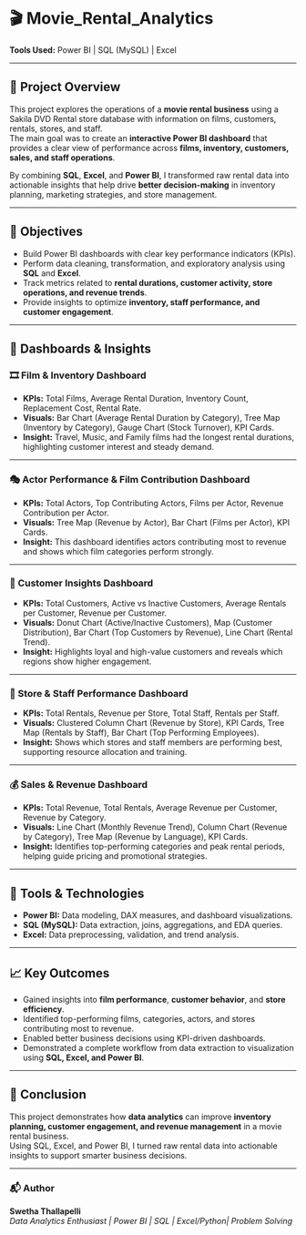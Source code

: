 # 🎬 Movie_Rental_Analytics  
**Tools Used:** Power BI | SQL (MySQL) | Excel  

---

## 🧠 Project Overview  
This project explores the operations of a **movie rental business** using a Sakila DVD Rental store database with information on films, customers, rentals, stores, and staff.  
The main goal was to create an **interactive Power BI dashboard** that provides a clear view of performance across **films, inventory, customers, sales, and staff operations**.  

By combining **SQL**, **Excel**, and **Power BI**, I transformed raw rental data into actionable insights that help drive **better decision-making** in inventory planning, marketing strategies, and store management.  

---

## 🎯 Objectives  
- Build Power BI dashboards with clear key performance indicators (KPIs).  
- Perform data cleaning, transformation, and exploratory analysis using **SQL** and **Excel**.  
- Track metrics related to **rental durations, customer activity, store operations, and revenue trends**.  
- Provide insights to optimize **inventory, staff performance, and customer engagement**.  

---

## 💼 Dashboards & Insights  

### 🎞️ Film & Inventory Dashboard  
- **KPIs:** Total Films, Average Rental Duration, Inventory Count, Replacement Cost, Rental Rate.  
- **Visuals:** Bar Chart (Average Rental Duration by Category), Tree Map (Inventory by Category), Gauge Chart (Stock Turnover), KPI Cards.  
- **Insight:** Travel, Music, and Family films had the longest rental durations, highlighting customer interest and steady demand.  

---

### 🎭 Actor Performance & Film Contribution Dashboard  
- **KPIs:** Total Actors, Top Contributing Actors, Films per Actor, Revenue Contribution per Actor.  
- **Visuals:** Tree Map (Revenue by Actor), Bar Chart (Films per Actor), KPI Cards.  
- **Insight:** This dashboard identifies actors contributing most to revenue and shows which film categories perform strongly.  

---

### 👥 Customer Insights Dashboard  
- **KPIs:** Total Customers, Active vs Inactive Customers, Average Rentals per Customer, Revenue per Customer.  
- **Visuals:** Donut Chart (Active/Inactive Customers), Map (Customer Distribution), Bar Chart (Top Customers by Revenue), Line Chart (Rental Trend).  
- **Insight:** Highlights loyal and high-value customers and reveals which regions show higher engagement.  

---

### 🏬 Store & Staff Performance Dashboard  
- **KPIs:** Total Rentals, Revenue per Store, Total Staff, Rentals per Staff.  
- **Visuals:** Clustered Column Chart (Revenue by Store), KPI Cards, Tree Map (Rentals by Staff), Bar Chart (Top Performing Employees).  
- **Insight:** Shows which stores and staff members are performing best, supporting resource allocation and training.  

---

### 💰 Sales & Revenue Dashboard  
- **KPIs:** Total Revenue, Total Rentals, Average Revenue per Customer, Revenue by Category.  
- **Visuals:** Line Chart (Monthly Revenue Trend), Column Chart (Revenue by Category), Tree Map (Revenue by Language), KPI Cards.  
- **Insight:** Identifies top-performing categories and peak rental periods, helping guide pricing and promotional strategies.  

---

## 🧩 Tools & Technologies  
- **Power BI:** Data modeling, DAX measures, and dashboard visualizations.  
- **SQL (MySQL):** Data extraction, joins, aggregations, and EDA queries.  
- **Excel:** Data preprocessing, validation, and trend analysis.  

---

## 📈 Key Outcomes  
- Gained insights into **film performance**, **customer behavior**, and **store efficiency**.  
- Identified top-performing films, categories, actors, and stores contributing most to revenue.  
- Enabled better business decisions using KPI-driven dashboards.  
- Demonstrated a complete workflow from data extraction to visualization using **SQL, Excel, and Power BI**.  

---

## 🏁 Conclusion  
This project demonstrates how **data analytics** can improve **inventory planning, customer engagement, and revenue management** in a movie rental business.  
Using SQL, Excel, and Power BI, I turned raw rental data into actionable insights to support smarter business decisions.  

---

### 📬 Author  
**Swetha Thallapelli**  
*Data Analytics Enthusiast | Power BI | SQL | Excel/Python| Problem Solving*  
